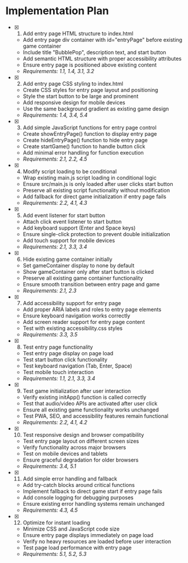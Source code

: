 # Implementation Plan

- [x] 1. Add entry page HTML structure to index.html
  - Add entry page div container with id="entryPage" before existing game container
  - Include title "BubblePop", description text, and start button
  - Add semantic HTML structure with proper accessibility attributes
  - Ensure entry page is positioned above existing content
  - _Requirements: 1.1, 1.4, 3.1, 3.2_

- [x] 2. Add entry page CSS styling to index.html
  - Create CSS styles for entry page layout and positioning
  - Style the start button to be large and prominent
  - Add responsive design for mobile devices
  - Use the same background gradient as existing game design
  - _Requirements: 1.4, 3.4, 5.4_

- [x] 3. Add simple JavaScript functions for entry page control
  - Create showEntryPage() function to display entry page
  - Create hideEntryPage() function to hide entry page
  - Create startGame() function to handle button click
  - Add minimal error handling for function execution
  - _Requirements: 2.1, 2.2, 4.5_

- [x] 4. Modify script loading to be conditional
  - Wrap existing main.js script loading in conditional logic
  - Ensure src/main.js is only loaded after user clicks start button
  - Preserve all existing script functionality without modification
  - Add fallback for direct game initialization if entry page fails
  - _Requirements: 2.2, 4.1, 4.3_

- [x] 5. Add event listener for start button
  - Attach click event listener to start button
  - Add keyboard support (Enter and Space keys)
  - Ensure single-click protection to prevent double initialization
  - Add touch support for mobile devices
  - _Requirements: 2.1, 3.3, 3.4_

- [x] 6. Hide existing game container initially
  - Set gameContainer display to none by default
  - Show gameContainer only after start button is clicked
  - Preserve all existing game container functionality
  - Ensure smooth transition between entry page and game
  - _Requirements: 2.1, 2.3_

- [x] 7. Add accessibility support for entry page
  - Add proper ARIA labels and roles to entry page elements
  - Ensure keyboard navigation works correctly
  - Add screen reader support for entry page content
  - Test with existing accessibility.css styles
  - _Requirements: 3.3, 3.5_

- [x] 8. Test entry page functionality
  - Test entry page display on page load
  - Test start button click functionality
  - Test keyboard navigation (Tab, Enter, Space)
  - Test mobile touch interaction
  - _Requirements: 1.1, 2.1, 3.3, 3.4_

- [x] 9. Test game initialization after user interaction
  - Verify existing initApp() function is called correctly
  - Test that audio/video APIs are activated after user click
  - Ensure all existing game functionality works unchanged
  - Test PWA, SEO, and accessibility features remain functional
  - _Requirements: 2.2, 4.1, 4.2_

- [x] 10. Test responsive design and browser compatibility
  - Test entry page layout on different screen sizes
  - Verify functionality across major browsers
  - Test on mobile devices and tablets
  - Ensure graceful degradation for older browsers
  - _Requirements: 3.4, 5.1_

- [x] 11. Add simple error handling and fallback
  - Add try-catch blocks around critical functions
  - Implement fallback to direct game start if entry page fails
  - Add console logging for debugging purposes
  - Ensure existing error handling systems remain unchanged
  - _Requirements: 4.3, 4.5_

- [x] 12. Optimize for instant loading
  - Minimize CSS and JavaScript code size
  - Ensure entry page displays immediately on page load
  - Verify no heavy resources are loaded before user interaction
  - Test page load performance with entry page
  - _Requirements: 5.1, 5.2, 5.3_
